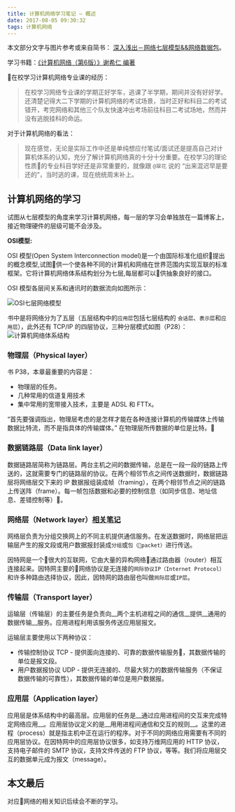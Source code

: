```yaml
---
title: 计算机网络学习笔记 — 概述
date: 2017-08-05 09:30:32
tags: 计算机网络
---
```


本文部分文字与图片参考或来自简书： [深入浅出－网络七层模型&&网络数据包](http://www.jianshu.com/p/4b9d43c0571a)。

学习书籍：[《计算机网络（第6版）》谢希仁 编著](https://book.douban.com/subject/24740558/)

<!-- more -->

在校学习计算机网络专业课的经历：
> 在校学习网络专业课的学期正好学车，逃课了半学期，期间并没有好好学。还清楚记得大二下学期的计算机网络的考试场景，当时正好和科目二的考试错开，考完网络和其他三个队友快速冲出考场前往科目二考试场地，然而并没有逃脱挂科的命运。

对于计算机网络的看法：
> 现在感觉，无论是实际工作中还是单纯想应付笔试/面试还是提高自己对计算机体系的认知，充分了解计算机网络真的十分十分重要。在校学习的理论性质的专业科目学好还是非常重要的，就像跟 `@翠花` 说的 “出来混迟早是要还的”，当时逃的课，现在统统周末补上。

## 计算机网络的学习

试图从七层模型的角度来学习计算机网络，每一层的学习会单独放在一篇博客上，接近物理硬件的层级可能不会涉及。

__OSI模型:__

OSI 模型(Open System Interconnection model)是一个由国际标准化组织􏰁提出的概念模型,试图􏰁供一个使各种不同的计算机和网络在世界范围内实现互联的标准框架。它将计算机网络体系结构划分为七层,每层都可以􏰁供抽象良好的接口。

OSI 模型各层间关系和通讯时的数据流向如图所示：

![OSI七层网络模型](https://img.lvhuiyang.cn/OSI%E4%B8%83%E5%B1%82%E7%BD%91%E7%BB%9C%E6%A8%A1%E5%9E%8B.png)

书中是将网络分为了五层（五层结构中的`应用层`包括七层结构的 `会话层`、`表示层`和`应用层`），此外还有 TCP/IP 的四层协议，三种分层模式如图（P28）：
![计算机网络体系结构](https://img.lvhuiyang.cn/%E8%AE%A1%E7%AE%97%E6%9C%BA%E7%BD%91%E7%BB%9C%E4%BD%93%E7%B3%BB%E7%BB%93%E6%9E%84.png)

### 物理层（Physical layer）

书 P38，本章最重要的内容是：

+ 物理层的任务。
+ 几种常用的信道复用技术
+ 集中常用的宽带接入技术，主要是 ADSL 和 FTTx。

“首先要强调指出，物理层考虑的是怎样才能在各种连接计算机的传输媒体上传输数据比特流，而不是指具体的传输媒体。”
在物理层所传数据的单位是比特。

### 数据链路层（Data link layer）

数据链路层简称为链路层。两台主机之间的数据传输，总是在一段一段的链路上传送的，这就需要专门的链路层的协议。在两个相邻节点之间传送数据时，数据链路层将网络层交下来的 IP 数据报组装成帧（framing），在两个相邻节点之间的链路上传送阵（frame）。每一帧包括数据和必要的控制信息（如同步信息、地址信息、差错控制等）。

### 网络层（Network layer）[相关笔记](/2017/08/06/network-layer/)

网络层负责为分组交换网上的不同主机提供通信服务。在发送数据时，网络层把运输层产生的报文段或用户数据报封装成`分组`或`包（packet）`进行传送。

因特网是一个很大的互联网，它由大量的异构网络通过路由器（router）相互连接起来。因特网主要的网络协议是无连接的`网际协议IP（Internet Protocol）`和许多种路由选择协议，因此，因特网的路由层也叫做`网际层`或`IP层`。

### 传输层（Transport layer）

运输层（传输层）的主要任务是负责向__两个主机进程之间的通信__提供__通用的数据传输__服务。应用进程利用该服务传送应用层报文。

运输层主要使用以下两种协议：

+ 传输控制协议 TCP - 提供面向连接的、可靠的数据传输服务，其数据传输的单位是报文段。
+ 用户数据报协议 UDP - 提供无连接的、尽最大努力的数据传输服务（不保证数据传输的可靠性），其数据传输的单位是用户数据报。

### 应用层（Application layer）

应用层是体系结构中的最高层。应用层的任务是__通过应用进程间的交互来完成特定网络应用__。应用层协议定义的是__用用进程间通信和交互的规则__。这里的进程（process）就是指主机中正在运行的程序。对于不同的网络应用需要有不同的应用层协议。在因特网中的应用层协议很多，如支持万维网应用的 HTTP 协议，支持电子邮件的 SMTP 协议，支持文件传送的 FTP 协议，等等。我们将应用层交互的数据单元成为报文（message）。

## 本文最后

对应网络的相关知识后续会不断的学习。
